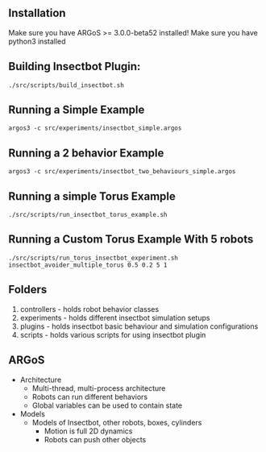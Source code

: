  ## Installation

Make sure you have ARGoS >= 3.0.0-beta52 installed!
Make sure you have python3 installed

 ## Building Insectbot Plugin:
```shell
./src/scripts/build_insectbot.sh
```
## Running a Simple Example
```shell
argos3 -c src/experiments/insectbot_simple.argos
```
## Running a 2 behavior Example
```shell
argos3 -c src/experiments/insectbot_two_behaviours_simple.argos
```
## Running a simple Torus Example
```shell
./src/scripts/run_insectbot_torus_example.sh
```
## Running a Custom Torus Example With 5 robots
```shell
./src/scripts/run_torus_insectbot_experiment.sh insectbot_avoider_multiple_torus 0.5 0.2 5 1
```

## Folders
1. controllers - holds robot behavior classes
2. experiments - holds different insectbot simulation setups
3. plugins - holds insectbot basic behaviour and simulation configurations
4. scripts - holds various scripts for using insectbot plugin 


## ARGoS
  * Architecture
    * Multi-thread, multi-process architecture
    * Robots can run different behaviors
    * Global variables can be used to contain state
  * Models
    * Models of Insectbot, other robots, boxes, cylinders
      * Motion is full 2D dynamics
      * Robots can push other objects

